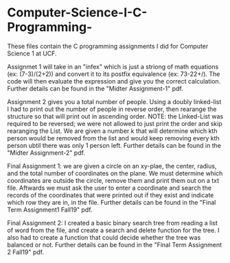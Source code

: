# Computer-Science-I-C-Programming-
These files contain the C programming assignments I did for Computer Science 1 at UCF.

Assignmet 1 will take in an "infex" which is just a striong of math equations (ex: (7-3)/(2+2)) and convert it to its postfix equivalence (ex: 73-22+/). The code will then evaluate the expression and give you the correct calculation. Further details can be found in the "Midter Assignment-1" pdf.

Assignment 2 gives you a total number of people. Using a doubly linked-list I had to print out the number of people in reverse order, then rearange the structure so that will print out in ascending order. NOTE: the Linked-List was required to be reversed; we were not allowed to just print the order and skip rearanging the List. We are given a number k that will determine which kth person would be removed from the list and would keep removing every kth person ubtil there was only 1 person left. Further details can be found in the "Midter Assignment-2" pdf.

Final Assignment 1: we are given a circle on an xy-plae, the center, radius, and the total number of coordinates on the plane. We must determine which coordinates are outside the circle, remove them and print them out on a txt file. Aftwards we must ask the user to enter a coordinate and search the records of the coordinates that were printed out if they exist and indicate which row they are in, in the file. Further details can be found in the "Final Term Assignment1 Fall19" pdf.

Final Assignment 2: I created a basic binary search tree from reading a list of word from the file, and create a search and delete function for the tree. I also had to create a function that could decide whether the tree was balanced or not. Further details can be found in the "Final Term Assignment 2 Fall19" pdf.
